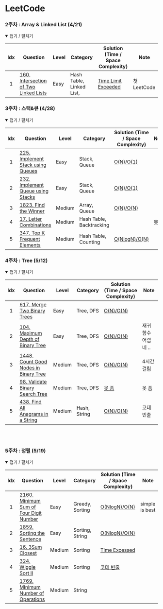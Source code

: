 # LeetCode
<!-- | idx    | [문제 이름](문제링크)                | 난이도  | 주제                                           | [시간복잡도/공간복잡도](풀이링크)| 노트| -->  
### 2주차 : Array & Linked List (4/21)
<details open> <summary> 접기 / 펼치기 </summary>

| Idx  | Question                                                                                                             | Level  | Category                                                                   | Solution (Time / Space Complexity)   | Note |
| :--: | ---------------------------------------------------------------------------------------------------------------------------------------------------------------------- | ------ | -------------------------------------------------------------------------- | -------------------------------------------------------------------------------------------------------------------------------------------------------------------------- | ---- |
| 1    | [160. Intersection of Two Linked Lists](https://leetcode.com/problems/intersection-of-two-linked-lists/)                | Easy   | Hash Table, Linked List,                                           | [Time Limit Exceeded](https://github.com/nyungsu/Algorithm_with_Python/blob/main/LeetCode/solutions/160.%20Intersection%20of%20Two%20Linked%20Lists.py)| 첫 LeetCode|


</details>

### 3주차 : 스택&큐 (4/28)
<details open> <summary> 접기 / 펼치기 </summary>

| Idx  | Question                                                                                                             | Level  | Category                                                                   | Solution (Time / Space Complexity)   | Note |
| :--: | ---------------------------------------------------------------------------------------------------------------------------------------------------------------------- | ------ | -------------------------------------------------------------------------- | -------------------------------------------------------------------------------------------------------------------------------------------------------------------------- | ---- |
| 1    | [225. Implement Stack using Queues](https://leetcode.com/problems/implement-stack-using-queues/)                | Easy  | Stack, Queue                                           | [O(N)/O(1)](https://github.com/nyungsu/Algorithm_with_Python/blob/main/LeetCode/solutions/225.%20Implement%20Stack%20using%20Queues.py)| |
| 2    | [232. Implement Queue using Stacks](https://leetcode.com/problems/implement-queue-using-stacks/)                | Easy  | Stack, Queue                                           | [O(N)/O(1)](https://github.com/nyungsu/Algorithm_with_Python/blob/main/LeetCode/solutions/232.%20Implement%20Queue%20using%20Stacks.py)| |
| 3    | [1823. Find the Winner](https://leetcode.com/problems/find-the-winner-of-the-circular-game)| Medium  | Array, Queue                                           | [O(N)/O(N)](https://github.com/nyungsu/Algorithm_with_Python/blob/main/LeetCode/solutions/1823.%C2%A0Find%20the%20Winner%20of%20the%20Circular%20Game.py)| |
| 4    | [17. Letter Combinations](https://leetcode.com/problems/letter-combinations-of-a-phone-number/)| Medium  | Hash Table, Backtracking                                          | |못 품|
| 5    | [347. Top K Frequent Elements](https://leetcode.com/problems/top-k-frequent-elements/)| Medium  | Hash Table, Counting                                         | [O(NlogN)/O(N)](https://github.com/nyungsu/Algorithm_with_Python/blob/main/LeetCode/solutions/347.%20Top%20K%20Frequent%20Elements.py)| |
</details>



### 4주차 : Tree (5/12)
<details open> <summary> 접기 / 펼치기 </summary>

| Idx  | Question                                                                                                             | Level  | Category                                                                   | Solution (Time / Space Complexity)   | Note |
| :--: | ---------------------------------------------------------------------------------------------------------------------------------------------------------------------- | ------ | -------------------------------------------------------------------------- | -------------------------------------------------------------------------------------------------------------------------------------------------------------------------- | ---- |
| 1    | [617. Merge Two Binary Trees](https://leetcode.com/problems/merge-two-binary-trees/)                | Easy  | Tree, DFS                                        | [O(N)/O(N)](https://github.com/nyungsu/Algorithm_with_Python/blob/main/LeetCode/solutions/617.%20Merge%20Two%20Binary%20Trees.py)| |
| 2    | [104. Maximum Depth of Binary Tree](https://leetcode.com/problems/maximum-depth-of-binary-tree/)                | Easy  | Tree, DFS                                        | [O(N)/O(N)](https://github.com/nyungsu/Algorithm_with_Python/blob/main/LeetCode/solutions/104.%20Maximum%20Depth%20of%20Binary%20Tree.py)| 재귀함수 어렵네 .. |
| 3    | [1448. Count Good Nodes in Binary Tree](https://leetcode.com/problems/count-good-nodes-in-binary-tree/)                | Medium  | Tree, DFS                                        | [O(N)/O(N)](https://github.com/nyungsu/Algorithm_with_Python/blob/main/LeetCode/solutions/1448.%20Count%20Good%20Nodes%20in%20Binary%20Tree.py)| 4시간 걸림 |
| 4    | [98. Validate Binary Search Tree](https://leetcode.com/problems/validate-binary-search-tree/)                | Medium  | Tree, DFS                                        |[못 품](https://github.com/nyungsu/Algorithm_with_Python/blob/main/LeetCode/solutions/98.%20Validate%20Binary%20Search%20Tree.py) |못 품|
| 5    | [438. Find All Anagrams in a String](https://leetcode.com/problems/find-all-anagrams-in-a-string/)                | Medium  | Hash, String                                        |[O(N)/O(N)](https://github.com/nyungsu/Algorithm_with_Python/blob/main/LeetCode/solutions/438.%20Find%20All%20Anagrams%20in%20a%20String.py) | 코테 빈출  |
</details>
<br />
<br />

### 5주차 : 정렬 (5/19)
<details open> <summary> 접기 / 펼치기 </summary>

| Idx  | Question                                                                                                             | Level  | Category                                                                   | Solution (Time / Space Complexity)   | Note |
| :--: | ---------------------------------------------------------------------------------------------------------------------------------------------------------------------- | ------ | -------------------------------------------------------------------------- | -------------------------------------------------------------------------------------------------------------------------------------------------------------------------- | ---- |
| 1    | [2160. Minimum Sum of Four Digit Number](https://leetcode.com/problems/minimum-sum-of-four-digit-number-after-splitting-digits/)                | Easy  | Greedy, Sorting                                       |[O(NlogN)/O(N)](https://github.com/nyungsu/Algorithm_with_Python/blob/main/LeetCode/solutions/2160.%20Minimum%20Sum%20of%20Four%20Digit%20Number%20After%20Splitting%20Digits.py) | simple is best |
| 2    | [1859. Sorting the Sentence](https://leetcode.com/problems/sorting-the-sentence/)                | Easy  | Sorting, String                                   | [O(NlogN)/O(N)](https://github.com/nyungsu/Algorithm_with_Python/blob/main/LeetCode/solutions/1859.%20Sorting%20the%20Sentence.py)|  |
| 3    | [16. 3Sum Closest](https://leetcode.com/problems/3sum-closest/)                | Medium  | Sorting                                        |[Time Excessed](https://github.com/nyungsu/Algorithm_with_Python/blob/main/LeetCode/solutions/16.%203Sum%20Closest.py)| |
| 4    | [324. Wiggle Sort II](https://leetcode.com/problems/wiggle-sort-ii/)                | Medium  |Sorting| [코테 빈출](https://github.com/nyungsu/Algorithm_with_Python/blob/main/LeetCode/solutions/324.%20Wiggle%20Sort%20II.py) ||
| 5    | [1769. Minimum Number of Operations](https://leetcode.com/problems/minimum-number-of-operations-to-move-all-balls-to-each-box/)                | Medium  |String| |   |
</details>
